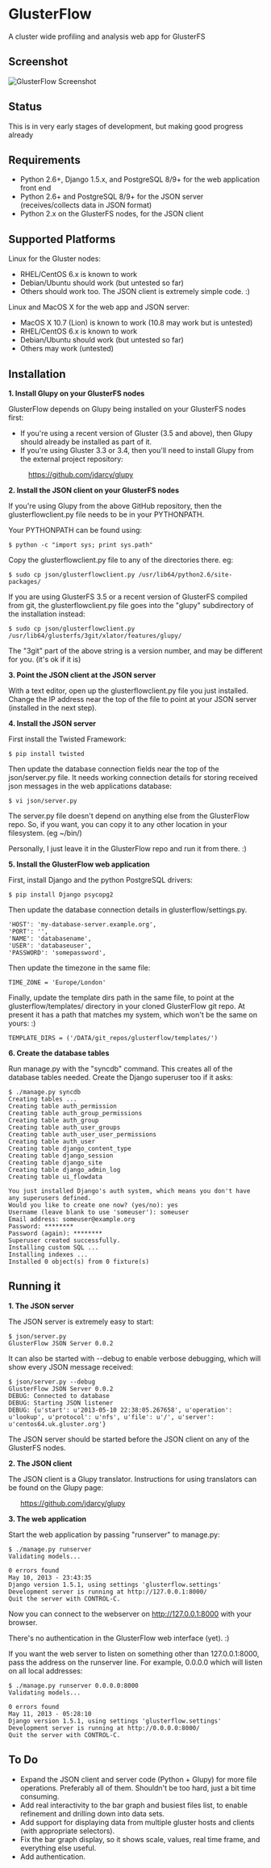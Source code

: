 GlusterFlow
===========

A cluster wide profiling and analysis web app for GlusterFS

Screenshot
----------

![GlusterFlow Screenshot](https://github.com/justinclift/glusterflow/raw/master/ui/static/ui/screenshots/glusterflow_screenshot_0.0.1.png "GlusterFlow Screenshot")

Status
------

This is in very early stages of development, but making good progress already

Requirements
------------

* Python 2.6+, Django 1.5.x, and PostgreSQL 8/9+ for the web application front end
* Python 2.6+ and PostgreSQL 8/9+ for the JSON server (receives/collects data in JSON format)
* Python 2.x on the GlusterFS nodes, for the JSON client

Supported Platforms
-------------------

Linux for the Gluster nodes:
* RHEL/CentOS 6.x is known to work
* Debian/Ubuntu should work (but untested so far)
* Others should work too.  The JSON client is extremely simple code. :)

Linux and MacOS X for the web app and JSON server:
* MacOS X 10.7 (Lion) is known to work (10.8 may work but is untested)
* RHEL/CentOS 6.x is known to work
* Debian/Ubuntu should work (but untested so far)
* Others may work (untested)

Installation
------------

__1. Install Glupy on your GlusterFS nodes__

GlusterFlow depends on Glupy being installed on your GlusterFS nodes first:

* If you're using a recent version of Gluster (3.5 and above), then Glupy should
already be installed as part of it.
* If you're using Gluster 3.3 or 3.4, then you'll need to install Glupy from the
external project repository:

&nbsp; &nbsp; &nbsp; &nbsp; &nbsp; https://github.com/jdarcy/glupy

__2. Install the JSON client on your GlusterFS nodes__

If you're using Glupy from the above GitHub repository, then the
glusterflowclient.py file needs to be in your PYTHONPATH.

Your PYTHONPATH can be found using:

    $ python -c "import sys; print sys.path"

Copy the glusterflowclient.py file to any of the directories there. eg:

    $ sudo cp json/glusterflowclient.py /usr/lib64/python2.6/site-packages/

If you are using GlusterFS 3.5 or a recent version of GlusterFS compiled from
git, the glusterflowclient.py file goes into the "glupy" subdirectory of the
installation instead:

    $ sudo cp json/glusterflowclient.py /usr/lib64/glusterfs/3git/xlator/features/glupy/

The "3git" part of the above string is a version number, and may be different
for you. (it's ok if it is)

__3. Point the JSON client at the JSON server__

With a text editor, open up the glusterflowclient.py file you just installed.
Change the IP address near the top of the file to point at your JSON server
(installed in the next step).

__4. Install the JSON server__

First install the Twisted Framework:

    $ pip install twisted

Then update the database connection fields near the top of the json/server.py
file.  It needs working connection details for storing received json messages
in the web applications database:

    $ vi json/server.py

The server.py file doesn't depend on anything else from the GlusterFlow repo.
So, if you want, you can copy it to any other location in your filesystem.
(eg ~/bin/)

Personally, I just leave it in the GlusterFlow repo and run it from there. :)

__5. Install the GlusterFlow web application__

First, install Django and the python PostgreSQL drivers:

    $ pip install Django psycopg2

Then update the database connection details in glusterflow/settings.py.

    'HOST': 'my-database-server.example.org',
    'PORT': '',
    'NAME': 'databasename',
    'USER': 'databaseuser',
    'PASSWORD': 'somepassword',

Then update the timezone in the same file:

    TIME_ZONE = 'Europe/London'

Finally, update the template dirs path in the same file, to point at the
glusterflow/templates/ directory in your cloned GlusterFlow git repo. At
present it has a path that matches my system, which won't be the same on
yours: :)

    TEMPLATE_DIRS = ('/DATA/git_repos/glusterflow/templates/')

__6. Create the database tables__

Run manage.py with the "syncdb" command.  This creates all of the database
tables needed.  Create the Django superuser too if it asks:

    $ ./manage.py syncdb
    Creating tables ...
    Creating table auth_permission
    Creating table auth_group_permissions
    Creating table auth_group
    Creating table auth_user_groups
    Creating table auth_user_user_permissions
    Creating table auth_user
    Creating table django_content_type
    Creating table django_session
    Creating table django_site
    Creating table django_admin_log
    Creating table ui_flowdata

    You just installed Django's auth system, which means you don't have any superusers defined.
    Would you like to create one now? (yes/no): yes
    Username (leave blank to use 'someuser'): someuser
    Email address: someuser@example.org
    Password: ********
    Password (again): ********
    Superuser created successfully.
    Installing custom SQL ...
    Installing indexes ...
    Installed 0 object(s) from 0 fixture(s)

Running it
----------

__1. The JSON server__

The JSON server is extremely easy to start:

    $ json/server.py
    GlusterFlow JSON Server 0.0.2

It can also be started with --debug to enable verbose debugging, which will
show every JSON message received:

    $ json/server.py --debug
    GlusterFlow JSON Server 0.0.2
    DEBUG: Connected to database
    DEBUG: Starting JSON listener
    DEBUG: {u'start': u'2013-05-10 22:38:05.267658', u'operation': u'lookup', u'protocol': u'nfs', u'file': u'/', u'server': u'centos64.uk.gluster.org'}

The JSON server should be started before the JSON client on any of the
GlusterFS nodes.

__2. The JSON client__

The JSON client is a Glupy translator.  Instructions for using translators
can be found on the Glupy page:

&nbsp; &nbsp; &nbsp; https://github.com/jdarcy/glupy

__3. The web application__

Start the web application by passing "runserver" to manage.py:

    $ ./manage.py runserver
    Validating models...

    0 errors found
    May 10, 2013 - 23:43:35
    Django version 1.5.1, using settings 'glusterflow.settings'
    Development server is running at http://127.0.0.1:8000/
    Quit the server with CONTROL-C.

Now you can connect to the webserver on http://127.0.0.1:8000 with your browser.

There's no authentication in the GlusterFlow web interface (yet). :)

If you want the web server to listen on something other than 127.0.0.1:8000,
pass the address on the runserver line.  For example, 0.0.0.0 which will listen
on all local addresses:

    $ ./manage.py runserver 0.0.0.0:8000
    Validating models...

    0 errors found
    May 11, 2013 - 05:28:10
    Django version 1.5.1, using settings 'glusterflow.settings'
    Development server is running at http://0.0.0.0:8000/
    Quit the server with CONTROL-C.

To Do
-----

* Expand the JSON client and server code (Python + Glupy) for more file operations.  Preferably all of them.  Shouldn't be too hard, just a bit time consuming.
* Add real interactivity to the bar graph and busiest files list, to enable refinement and drilling down into data sets.
* Add support for displaying data from multiple gluster hosts and clients (with appropriate selectors).
* Fix the bar graph display, so it shows scale, values, real time frame, and everything else useful.
* Add authentication.
